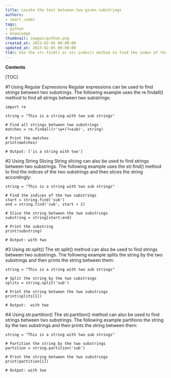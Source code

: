 ```yaml
---
title: Locate the text between two given substrings
authors:
- smart_coder
tags:
- python
- knowledge
thumbnail: images/python.png
created_at: 2023-02-05 00:00:00
updated_at: 2023-02-05 00:00:00
tldr: Use the str.find() or str.index() method to find the index of the first occurrence of the first substring, then use the str.rfind() or str.rindex() method to find the index of the last occurrence of the second substring, and finally use the str.slice() method to extract the string between the two substrings.
---
```


**Contents**

[TOC]

#1 Using Regular Expressions
Regular expressions can be used to find strings between two substrings. The following example uses the re.findall() method to find all strings between two substrings:

```
import re

string = "This is a string with two sub strings"

# Find all strings between two substrings
matches = re.findall(r'\w+(?=sub)', string)

# Print the matches
print(matches)

# Output: ['is a string with two']
```

#2 Using String Slicing
String slicing can also be used to find strings between two substrings. The following example uses the str.find() method to find the indices of the two substrings and then slices the string accordingly:

```
string = "This is a string with two sub strings"

# Find the indices of the two substrings
start = string.find('sub')
end = string.find('sub', start + 1)

# Slice the string between the two substrings
substring = string[start:end]

# Print the substring
print(substring)

# Output: with two 
```

#3 Using str.split()
The str.split() method can also be used to find strings between two substrings. The following example splits the string by the two substrings and then prints the string between them:

```
string = "This is a string with two sub strings"

# Split the string by the two substrings
splits = string.split('sub')

# Print the string between the two substrings
print(splits[1])

# Output:  with two 
```

#4 Using str.partition()
The str.partition() method can also be used to find strings between two substrings. The following example partitions the string by the two substrings and then prints the string between them:

```
string = "This is a string with two sub strings"

# Partition the string by the two substrings
partition = string.partition('sub')

# Print the string between the two substrings
print(partition[1])

# Output: with two
